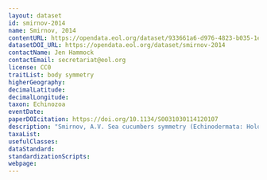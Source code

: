 ```yaml
---
layout: dataset
id: smirnov-2014
name: Smirnov, 2014
contentURL: https://opendata.eol.org/dataset/933661a6-d976-4823-b035-1ea32e91ad8a/resource/1a784cf4-52c6-442a-ac36-00a8b7718c36/download/smirnov2014.zip
datasetDOI_URL: https://opendata.eol.org/dataset/smirnov-2014
contactName: Jen Hammock
contactEmail: secretariat@eol.org
license: CC0
traitList: body symmetry
higherGeography:
decimalLatitude:
decimalLongitude:
taxon: Echinozoa
eventDate:
paperDOIcitation: https://doi.org/10.1134/S0031030114120107
description: "Smirnov, A.V. Sea cucumbers symmetry (Echinodermata: Holothuroidea). Paleontol. J. 48, 1215,Aei1236 (2014). https://doi.org/10.1134/S0031030114120107"
taxaList: 
usefulClasses:
dataStandard:
standardizationScripts:
webpage:
---
```



